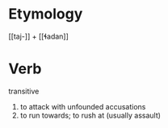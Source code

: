 # Etymology
[[taj-]] + [[ɬadan]]
# Verb
transitive
1. to attack with unfounded accusations
2. to run towards; to rush at (usually assault)